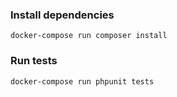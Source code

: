 ### Install dependencies
```
docker-compose run composer install
```

### Run tests
```
docker-compose run phpunit tests
```
